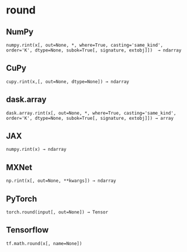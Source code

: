 # round

## NumPy

```
numpy.rint(x[, out=None, *, where=True, casting='same_kind', order='K', dtype=None, subok=True[, signature, extobj]])  → ndarray
```

## CuPy

```
cupy.rint(x,[, out=None, dtype=None]) → ndarray
```

## dask.array

```
dask.array.rint(x[, out=None, *, where=True, casting='same_kind', order='K', dtype=None, subok=True[, signature, extobj]]) → array
```

## JAX

```
numpy.rint(x) → ndarray
```

## MXNet

```
np.rint(x[, out=None, **kwargs]) → ndarray
```

## PyTorch

```
torch.round(input[, out=None]) → Tensor
```

## Tensorflow

```
tf.math.round(x[, name=None])
```